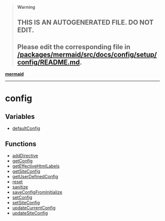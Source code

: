 > **Warning**
>
> ## THIS IS AN AUTOGENERATED FILE. DO NOT EDIT.
>
> ## Please edit the corresponding file in [/packages/mermaid/src/docs/config/setup/config/README.md](../../../../packages/mermaid/src/docs/config/setup/config/README.md).

[**mermaid**](../README.md)

---

# config

## Variables

- [defaultConfig](variables/defaultConfig.md)

## Functions

- [addDirective](functions/addDirective.md)
- [getConfig](functions/getConfig.md)
- [getEffectiveHtmlLabels](functions/getEffectiveHtmlLabels.md)
- [getSiteConfig](functions/getSiteConfig.md)
- [getUserDefinedConfig](functions/getUserDefinedConfig.md)
- [reset](functions/reset.md)
- [sanitize](functions/sanitize.md)
- [saveConfigFromInitialize](functions/saveConfigFromInitialize.md)
- [setConfig](functions/setConfig.md)
- [setSiteConfig](functions/setSiteConfig.md)
- [updateCurrentConfig](functions/updateCurrentConfig.md)
- [updateSiteConfig](functions/updateSiteConfig.md)
